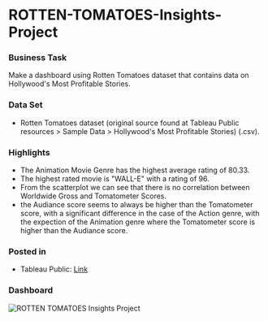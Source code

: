 # ROTTEN-TOMATOES-Insights-Project

### Business Task
Make a dashboard using Rotten Tomatoes dataset that contains data on Hollywood's Most Profitable Stories.

### Data Set
* Rotten Tomatoes dataset (original source found at Tableau Public resources > Sample Data > Hollywood's Most Profitable Stories) (.csv).

### Highlights
- The Animation Movie Genre has the highest average rating of 80.33.
- The highest rated movie is "WALL-E" with a rating of 96.
- From the scatterplot we can see that there is no correlation between Worldwide Gross and Tomatometer Scores.
- the Audiance score seems to always be higher than the Tomatometer score, with a significant difference in the case of the Action genre, with the expection of the Animation genre where the Tomatometer score is higher than the Audiance score.

### Posted in
- Tableau Public: [Link](https://public.tableau.com/app/profile/mohamed.rafik.sebia/viz/RottenTomatoesInsightsProject/GoodDashboard)

### Dashboard

![ROTTEN TOMATOES Insights Project](https://user-images.githubusercontent.com/113290016/226164861-b2231c5c-beb3-47ce-9621-16ac47ee6418.png)
